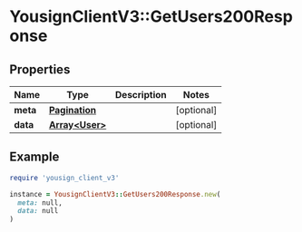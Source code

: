 # YousignClientV3::GetUsers200Response

## Properties

| Name | Type | Description | Notes |
| ---- | ---- | ----------- | ----- |
| **meta** | [**Pagination**](Pagination.md) |  | [optional] |
| **data** | [**Array&lt;User&gt;**](User.md) |  | [optional] |

## Example

```ruby
require 'yousign_client_v3'

instance = YousignClientV3::GetUsers200Response.new(
  meta: null,
  data: null
)
```

